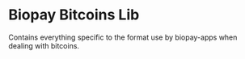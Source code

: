 # Biopay Bitcoins Lib
Contains everything specific to the format use by biopay-apps when dealing with bitcoins.
